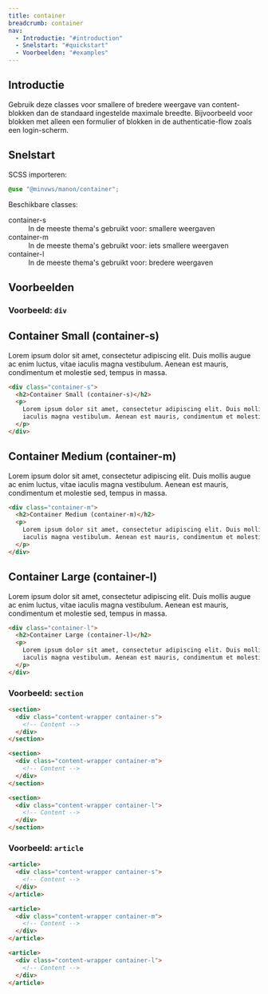 ```yaml
---
title: container
breadcrumb: container
nav:
  - Introductie: "#introduction"
  - Snelstart: "#quickstart"
  - Voorbeelden: "#examples"
---
```


<h2 id="introduction">Introductie</h2>

Gebruik deze classes voor smallere of bredere weergave van content-blokken dan de standaard ingestelde maximale breedte.
Bijvoorbeeld voor blokken met alleen een formulier of blokken in de authenticatie-flow zoals een login-scherm.

<h2 id="quickstart">Snelstart</h2>

SCSS importeren:

```scss
@use "@minvws/manon/container";
```

Beschikbare classes:

<dl>
  <div>
    <dt>container-s</dt>
    <dd>In de meeste thema's gebruikt voor: smallere weergaven</dd>
  </div>

  <div>
    <dt>container-m</dt>
    <dd>In de meeste thema's gebruikt voor: iets smallere weergaven</dd>
  </div>

  <div>
    <dt>container-l</dt>
    <dd>In de meeste thema's gebruikt voor: bredere weergaven</dd>
  </div>
</dl>

<h2 id="examples">Voorbeelden</h2>

### Voorbeeld: `div`

<div class="container-s">
  <h2>Container Small (container-s)</h2>
  <p>
    Lorem ipsum dolor sit amet, consectetur adipiscing elit. Duis mollis augue ac enim
    luctus, vitae iaculis magna vestibulum. Aenean est mauris, condimentum et molestie
    sed, tempus in massa.
  </p>
</div>

```html
<div class="container-s">
  <h2>Container Small (container-s)</h2>
  <p>
    Lorem ipsum dolor sit amet, consectetur adipiscing elit. Duis mollis augue ac enim luctus, vitae
    iaculis magna vestibulum. Aenean est mauris, condimentum et molestie sed, tempus in massa.
  </p>
</div>
```

<div class="container-m">
  <h2>Container Medium (container-m)</h2>
  <p>
    Lorem ipsum dolor sit amet, consectetur adipiscing elit. Duis mollis augue ac enim
    luctus, vitae iaculis magna vestibulum. Aenean est mauris, condimentum et molestie
    sed, tempus in massa.
  </p>
</div>

```html
<div class="container-m">
  <h2>Container Medium (container-m)</h2>
  <p>
    Lorem ipsum dolor sit amet, consectetur adipiscing elit. Duis mollis augue ac enim luctus, vitae
    iaculis magna vestibulum. Aenean est mauris, condimentum et molestie sed, tempus in massa.
  </p>
</div>
```

<div class="container-l">
  <h2>Container Large (container-l)</h2>
  <p>
    Lorem ipsum dolor sit amet, consectetur adipiscing elit. Duis mollis augue ac enim
    luctus, vitae iaculis magna vestibulum. Aenean est mauris, condimentum et molestie
    sed, tempus in massa.
  </p>
</div>

```html
<div class="container-l">
  <h2>Container Large (container-l)</h2>
  <p>
    Lorem ipsum dolor sit amet, consectetur adipiscing elit. Duis mollis augue ac enim luctus, vitae
    iaculis magna vestibulum. Aenean est mauris, condimentum et molestie sed, tempus in massa.
  </p>
</div>
```

### Voorbeeld: `section`

```html
<section>
  <div class="content-wrapper container-s">
    <!-- Content -->
  </div>
</section>

<section>
  <div class="content-wrapper container-m">
    <!-- Content -->
  </div>
</section>

<section>
  <div class="content-wrapper container-l">
    <!-- Content -->
  </div>
</section>
```

### Voorbeeld: `article`

```html
<article>
  <div class="content-wrapper container-s">
    <!-- Content -->
  </div>
</article>

<article>
  <div class="content-wrapper container-m">
    <!-- Content -->
  </div>
</article>

<article>
  <div class="content-wrapper container-l">
    <!-- Content -->
  </div>
</article>
```
